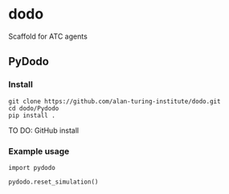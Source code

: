 # dodo

Scaffold for ATC agents

## PyDodo

### Install

```{bash}
git clone https://github.com/alan-turing-institute/dodo.git
cd dodo/Pydodo
pip install .
```

TO DO: GitHub install

### Example usage

```{python}
import pydodo

pydodo.reset_simulation()
```
